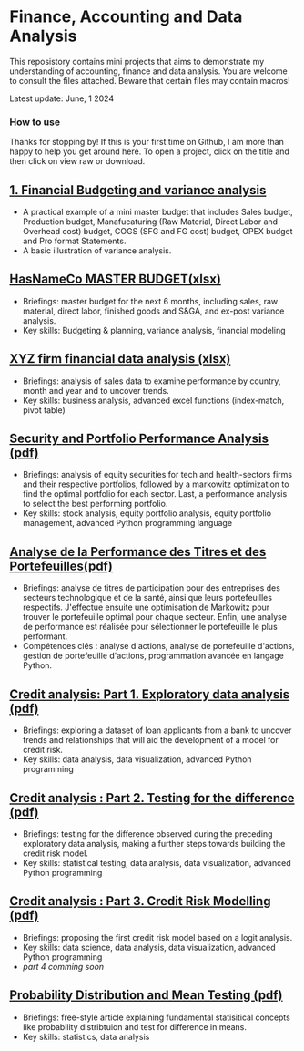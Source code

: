 # Finance, Accounting and Data Analysis 
This reposistory contains mini projects that aims to demonstrate my understanding of accounting, finance and data analysis. You are welcome to consult the files attached. Beware that certain files may contain macros!

Latest update: June, 1 2024

### How to use
Thanks for stopping by! If this is your first time on Github, I am more than happy to help you get around here. To open a project, click on the title and then click on view raw or download.


## [1. Financial Budgeting and variance analysis](https://github.com/eliediwa9/Financial-and-Data-Analysis/blob/4bd1030319769cd9bd183681e4bbab66dff704db/1.Maser%20budget%20and%20variance%20analysis.xlsx)
- A practical example of a mini master budget that includes Sales budget, Production budget, Manafucaturing (Raw Material, Direct Labor and Overhead cost) budget, COGS (SFG and FG cost) budget, OPEX budget and Pro format Statements.
- A basic illustration of variance analysis.

## [HasNameCo MASTER BUDGET(xlsx)](https://github.com/eliediwa9/Financial-Planning-and-Analysis/blob/main/HasNameCo%20Master-Plan.xlsx)
- Briefings: master budget for the next 6 months, including sales, raw material, direct labor, finished goods and S&GA, and ex-post variance analysis.
- Key skills: Budgeting & planning, variance analysis, financial modeling


## [XYZ firm financial data analysis (xlsx)](https://github.com/eliediwa9/Financial-Planning-and-Analysis/blob/main/XYZ%20Financial%20data%20analysis.xlsx)
- Briefings: analysis of sales data to examine performance by country, month and year and to uncover trends.
- Key skills: business analysis, advanced excel functions (index-match, pivot table)


## [Security and Portfolio Performance Analysis (pdf)](https://github.com/eliediwa9/Financial-and-Data-Analysis/blob/main/Security%20and%20Portfolio%20Performance%20Analysis%20.pdf)
- Briefings: analysis of equity securities for tech and health-sectors firms and their respective portfolios, followed by a markowitz optimization to find the optimal portfolio for each sector. Last, a performance analysis to select the best performing portfolio.
- Key skills: stock analysis, equity portfolio analysis, equity portfolio management, advanced Python programming language


## [Analyse de la Performance des Titres et des Portefeuilles(pdf)](https://github.com/eliediwa9/Financial-and-Data-Analysis/blob/main/Analyse%20de%20la%20Performance%20des%20Titres%20et%20des%20Portefeuilles.pdf)
- Briefings: analyse de titres de participation pour des entreprises des secteurs technologique et de la santé, ainsi que leurs portefeuilles respectifs. J'effectue ensuite une optimisation de Markowitz pour trouver le portefeuille optimal pour chaque secteur. Enfin, une analyse de performance est réalisée pour sélectionner le portefeuille le plus performant.
- Compétences clés : analyse d'actions, analyse de portefeuille d'actions, gestion de portefeuille d'actions, programmation avancée en langage Python. 


## [Credit analysis: Part 1. Exploratory data analysis (pdf)](https://github.com/eliediwa9/Financial-and-Data-Analysis/blob/main/Credit%20Analysis%20Part%201.pdf)
- Briefings: exploring a dataset of loan applicants from a bank to uncover trends and relationships that will aid the development of a model for credit risk.
- Key skills: data analysis, data visualization, advanced Python programming


## [Credit analysis : Part 2. Testing for the difference (pdf)](https://github.com/eliediwa9/Financial-and-Data-Analysis/blob/main/Credit%20Analysis%20Part%202.pdf)
- Briefings: testing for the difference observed during the preceding exploratory data analysis, making a further steps towards building the credit risk model.
- Key skills: statistical testing, data analysis, data visualization, advanced Python programming


## [Credit analysis : Part 3. Credit Risk Modelling (pdf)](https://github.com/eliediwa9/Financial-and-Data-Analysis/blob/main/Credit%20Analysis%20Part%203.pdf)
- Briefings: proposing the first credit risk model based on a logit analysis.
- Key skills: data science, data analysis, data visualization, advanced Python programming
- *part 4 comming soon*


## [Probability Distribution and Mean Testing (pdf)](https://github.com/eliediwa9/Financial-and-Data-Analysis/blob/main/Probability%20Distribution%20and%20Statistical%20Testing%20.pdf)
- Briefings: free-style article explaining fundamental statisitical concepts like probability distribtuion and test for difference in means.
- Key skills: statistics, data analysis

